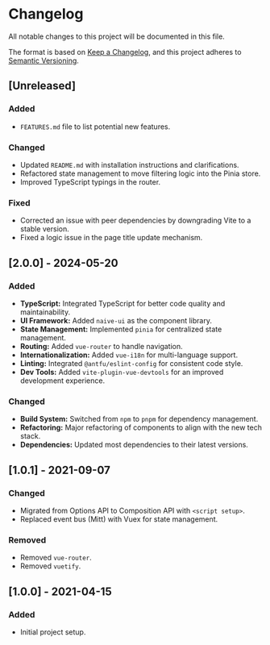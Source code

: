 # Changelog

All notable changes to this project will be documented in this file.

The format is based on [Keep a Changelog](https://keepachangelog.com/en/1.0.0/),
and this project adheres to [Semantic Versioning](https://semver.org/spec/v2.0.0.html).

## [Unreleased]

### Added
- `FEATURES.md` file to list potential new features.

### Changed
- Updated `README.md` with installation instructions and clarifications.
- Refactored state management to move filtering logic into the Pinia store.
- Improved TypeScript typings in the router.

### Fixed
- Corrected an issue with peer dependencies by downgrading Vite to a stable version.
- Fixed a logic issue in the page title update mechanism.

## [2.0.0] - 2024-05-20

### Added
- **TypeScript:** Integrated TypeScript for better code quality and maintainability.
- **UI Framework:** Added `naive-ui` as the component library.
- **State Management:** Implemented `pinia` for centralized state management.
- **Routing:** Added `vue-router` to handle navigation.
- **Internationalization:** Added `vue-i18n` for multi-language support.
- **Linting:** Integrated `@antfu/eslint-config` for consistent code style.
- **Dev Tools:** Added `vite-plugin-vue-devtools` for an improved development experience.

### Changed
- **Build System:** Switched from `npm` to `pnpm` for dependency management.
- **Refactoring:** Major refactoring of components to align with the new tech stack.
- **Dependencies:** Updated most dependencies to their latest versions.

## [1.0.1] - 2021-09-07

### Changed
- Migrated from Options API to Composition API with `<script setup>`.
- Replaced event bus (Mitt) with Vuex for state management.

### Removed
- Removed `vue-router`.
- Removed `vuetify`.

## [1.0.0] - 2021-04-15

### Added
- Initial project setup.
